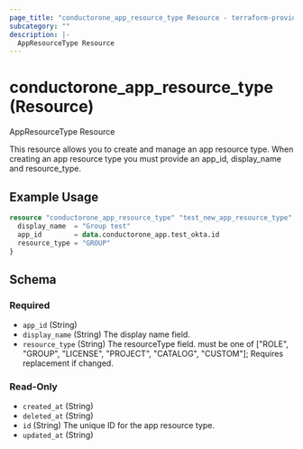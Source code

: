 ```yaml
---
page_title: "conductorone_app_resource_type Resource - terraform-provider-conductorone"
subcategory: ""
description: |-
  AppResourceType Resource
---
```


# conductorone_app_resource_type (Resource)

AppResourceType Resource

This resource allows you to create and manage an app resource type.
When creating an app resource type you must provide an app_id, display_name and resource_type.

## Example Usage

```terraform
resource "conductorone_app_resource_type" "test_new_app_resource_type" {
  display_name  = "Group test"
  app_id        = data.conductorone_app.test_okta.id
  resource_type = "GROUP"
}
```

<!-- schema generated by tfplugindocs -->
## Schema

### Required

- `app_id` (String)
- `display_name` (String) The display name field.
- `resource_type` (String) The resourceType field. must be one of ["ROLE", "GROUP", "LICENSE", "PROJECT", "CATALOG", "CUSTOM"]; Requires replacement if changed.

### Read-Only

- `created_at` (String)
- `deleted_at` (String)
- `id` (String) The unique ID for the app resource type.
- `updated_at` (String)